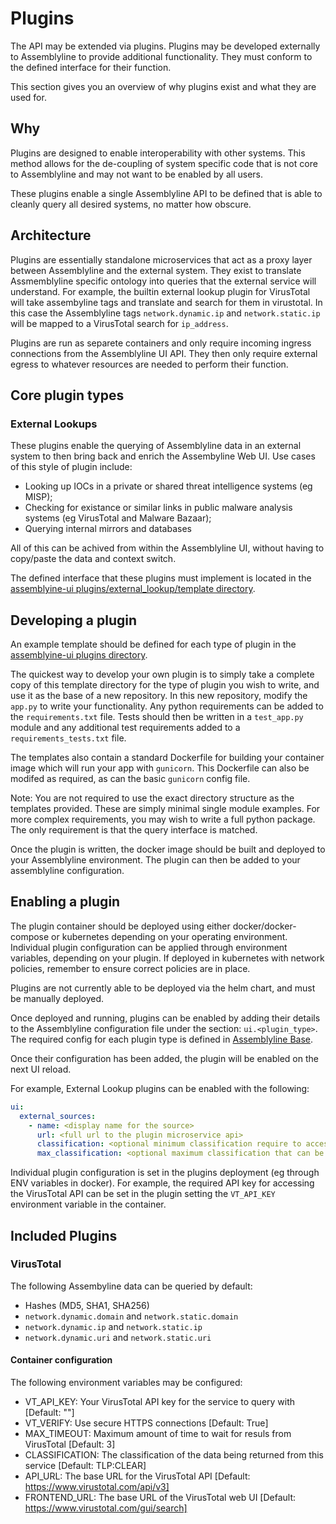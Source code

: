 # Plugins

The API may be extended via plugins. Plugins may be developed externally to Assemblyline to provide additional
functionality. They must conform to the defined interface for their function.

This section gives you an overview of why plugins exist and what they are used for.

## Why

Plugins are designed to enable interoperability with other systems. This method allows for the de-coupling of system
specific code that is not core to Assemblyline and may not want to be enabled by all users.

These plugins enable a single Assemblyline API to be defined that is able to cleanly query all desired systems, no
matter how obscure.

## Architecture

Plugins are essentially standalone microservices that act as a proxy layer between Assemblyline and the external system.
They exist to translate Assmemblyline specific ontology into queries that the external service will understand. For
example, the builtin external lookup plugin for VirusTotal will take assembyline tags and translate and search for them
in virustotal. In this case the Assemblyline tags `network.dynamic.ip` and `network.static.ip` will be mapped to a
VirusTotal search for `ip_address`.

Plugins are run as separete containers and only require incoming ingress connections from the Assemblyline UI API. They
then only require external egress to whatever resources are needed to perform their function.

## Core plugin types

### External Lookups

These plugins enable the querying of Assemblyline data in an external system to then bring back and enrich the
Assembyline Web UI. Use cases of this style of plugin include:

- Looking up IOCs in a private or shared threat intelligence systems (eg MISP);
- Checking for existance or similar links in public malware analysis systems (eg VirusTotal and Malware Bazaar);
- Querying internal mirrors and databases

All of this can be achived from within the Assemblyline UI, without having to copy/paste the data and context switch.

The defined interface that these plugins must implement is located in the
[assemblyine-ui plugins/external_lookup/template directory](https://github.com/CybercentreCanada/assemblyline-ui/tree/master/plugins/external_lookup/template).

## Developing a plugin

An example template should be defined for each type of plugin in the
[assemblyine-ui plugins directory](https://github.com/CybercentreCanada/assemblyline-ui/tree/master/plugins/).

The quickest way to develop your own plugin is to simply take a complete copy of this template directory for the type
of plugin you wish to write, and use it as the base of a new repository. In this new repository, modify the `app.py` to
write your functionality. Any python requirements can be added to the `requirements.txt` file. Tests should then be
written in a `test_app.py` module and any additional test requirements added to a `requirements_tests.txt` file.

The templates also contain a standard Dockerfile for building your container image which will run your app with
`gunicorn`. This Dockerfile can also be modifed as required, as can the basic `gunicorn` config file.

Note: You are not required to use the exact directory structure as the templates provided. These are simply minimal
single module examples. For more complex requirements, you may wish to write a full python package. The only
requirement is that the query interface is matched.

Once the plugin is written, the docker image should be built and deployed to your Assemblyline environment. The plugin
can then be added to your assemblyline configuration.

## Enabling a plugin

The plugin container should be deployed using either docker/docker-compose or kubernetes depending on your operating
environment. Individual plugin configuration can be applied through environment variables, depending on your plugin.
If deployed in kubernetes with network policies, remember to ensure correct policies are in place.

Plugins are not currently able to be deployed via the helm chart, and must be manually deployed.

Once deployed and running, plugins can be enabled by adding their details to the Assemblyline configuration file under
the section: `ui.<plugin_type>`. The required config for each plugin type is defined in
[Assemblyline Base](https://github.com/CybercentreCanada/assemblyline-base/blob/master/assemblyline/odm/models/config.py).

Once their configuration has been added, the plugin will be enabled on the next UI reload.

For example, External Lookup plugins can be enabled with the following:

```yaml
ui:
  external_sources:
    - name: <display name for the source>
      url: <full url to the plugin microservice api>
      classification: <optional minimum classification require to access the upstream service>
      max_classification: <optional maximum classification that can be sumbitted to the upstream service>
```

Individual plugin configuration is set in the plugins deployment (eg through ENV variables in docker). For example,
the required API key for accessing the VirusTotal API can be set in the plugin setting the `VT_API_KEY` environment
variable in the container.

## Included Plugins

### VirusTotal

The following Assembyline data can be queried by default:

- Hashes (MD5, SHA1, SHA256)
- `network.dynamic.domain` and `network.static.domain`
- `network.dynamic.ip` and `network.static.ip`
- `network.dynamic.uri` and `network.static.uri`

#### Container configuration

The following environment variables may be configured:

- VT_API_KEY: Your VirusTotal API key for the service to query with [Default: ""]
- VT_VERIFY: Use secure HTTPS connections [Default: True]
- MAX_TIMEOUT: Maximum amount of time to wait for resuls from VirusTotal [Default: 3]
- CLASSIFICATION: The classification of the data being returned from this service [Default: TLP:CLEAR]
- API_URL: The base URL for the VirusTotal API [Default: https://www.virustotal.com/api/v3]
- FRONTEND_URL: The base URL of the VirusTotal web UI [Default: https://www.virustotal.com/gui/search]
